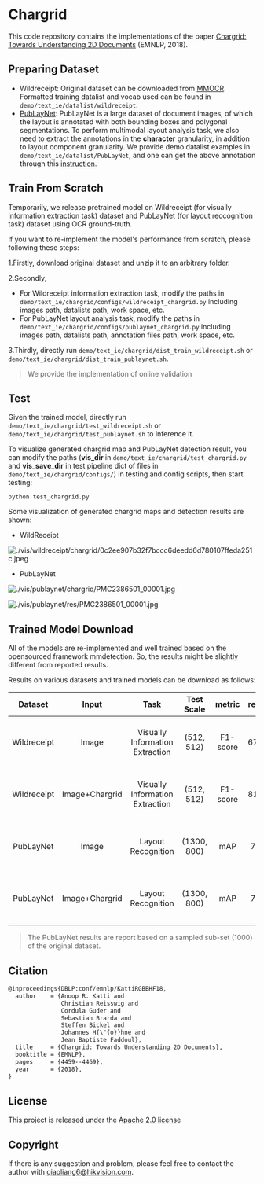 # Chargrid

This code repository contains the implementations of the paper [Chargrid: Towards Understanding 2D Documents](https://arxiv.org/pdf/1809.08799.pdf) (EMNLP, 2018).


## Preparing Dataset
- Wildreceipt: Original dataset can be downloaded from [MMOCR](https://github.com/open-mmlab/mmocr). Formatted training datalist and vocab used can be found in `demo/text_ie/datalist/wildreceipt`.
- [PubLayNet](https://github.com/ibm-aur-nlp/PubLayNet): PubLayNet is a large
 dataset of document images, of which the layout is annotated with both bounding boxes and polygonal segmentations. To perform multimodal layout analysis task, we also need to extract the annotations in the **character** granularity, in addition to layout component granularity. We provide demo datalist examples in `demo/text_ie/datalist/PubLayNet`, and one can get the above annotation through this [instruction](../../text_layout/datalist/readme.md).


## Train From Scratch
Temporarily, we release pretrained model on Wildreceipt (for visually information extraction task) dataset and PubLayNet (for layout reocognition task) dataset using OCR ground-truth.

If you want to re-implement the model's performance from scratch, please following these steps:

1.Firstly, download original dataset and unzip it to an arbitrary folder.

2.Secondly, 

- For Wildreceipt information extraction task, modify the paths in `demo/text_ie/chargrid/configs/wildreceipt_chargrid.py` including images path, datalists path, work space, etc.
- For PubLayNet layout analysis task, modify the paths in `demo/text_ie/chargrid/configs/publaynet_chargrid.py` including images path, datalists path, annotation files path, work space, etc.

3.Thirdly, directly run `demo/text_ie/chargrid/dist_train_wildreceipt.sh` or `demo/text_ie/chargrid/dist_train_publaynet.sh`.

> We provide the implementation of online validation

 ## Test

Given the trained model, directly run `demo/text_ie/chargrid/test_wildreceipt.sh` or `demo/text_ie/chargrid/test_publaynet.sh` to inference it.

To visualize generated chargrid map and PubLayNet detection result, you can modify the paths (**vis_dir** in `demo/text_ie/chargrid/test_chargrid.py` and **vis_save_dir** in test pipeline dict of files in `demo/text_ie/chargrid/configs/`) in testing and config scripts, then start testing:
``` shell
python test_chargrid.py 
```
Some visualization of generated chargrid maps and detection results are shown:
- WildReceipt

![./vis/wildreceipt/chargrid/0c2ee907b32f7bccc6deedd6d780107ffeda251c.jpeg](./vis/wildreceipt/chargrid/0c2ee907b32f7bccc6deedd6d780107ffeda251c.jpeg)
- PubLayNet

![./vis/publaynet/chargrid/PMC2386501_00001.jpg](./vis/publaynet/chargrid/PMC2386501_00001.jpg)

![./vis/publaynet/res/PMC2386501_00001.jpg](./vis/publaynet/res/PMC2386501_00001.jpg)

## Trained Model Download

All of the models are re-implemented and well trained based on the opensourced framework mmdetection. So, the results might be slightly different from reported results.

Results on various datasets and trained models can be download as follows:

|   Dataset   | Input | Task | Test Scale |   metric |  result | Links |
| :---------: | :---------: | :---------:| :--------: | :------: | :----:  |:------:|
| Wildreceipt |  Image  | Visually Information Extraction | (512, 512)  | F1-score | 67.10  | [config](./configs/wildreceipt_chargrid.py), [pth](https://drive.hikvision.com/hcs/controller/hik-manage/fileDownload?link=B8RAwc9V) (Access Code: P69m)|
| Wildreceipt |  Image+Chargrid  | Visually Information Extraction | (512, 512)  | F1-score | 81.02  | [config](./configs/wildreceipt_chargrid.py), [pth](https://drive.hikvision.com/hcs/controller/hik-manage/fileDownload?link=aD7ExRFR) (Access Code: RL1o)|
| PubLayNet   |    Image        |  Layout Recognition   | (1300, 800) |   mAP    | 71.9  | [config](./configs/publaynet_chargrid.py), [pth](https://drive.hikvision.com/hcs/controller/hik-manage/fileDownload?link=OdpzYcjb) (Access Code: Qc71)|
| PubLayNet   |    Image+Chargrid        |  Layout Recognition   | (1300, 800) |   mAP    | 71.8   | [config](./configs/publaynet_chargrid.py), [pth](https://drive.hikvision.com/hcs/controller/hik-manage/fileDownload?link=koWh2bal) (Access Code: 6ng0)|

> The PubLayNet results are report based on a sampled sub-set (1000) of the original dataset.

## Citation
``` markdown
@inproceedings{DBLP:conf/emnlp/KattiRGBBHF18,
  author    = {Anoop R. Katti and
               Christian Reisswig and
               Cordula Guder and
               Sebastian Brarda and
               Steffen Bickel and
               Johannes H{\"{o}}hne and
               Jean Baptiste Faddoul},
  title     = {Chargrid: Towards Understanding 2D Documents},
  booktitle = {EMNLP},
  pages     = {4459--4469},
  year      = {2018},
}
```
## License
This project is released under the [Apache 2.0 license](../../../davar_ocr/LICENSE)

## Copyright
If there is any suggestion and problem, please feel free to contact the author with qiaoliang6@hikvision.com.